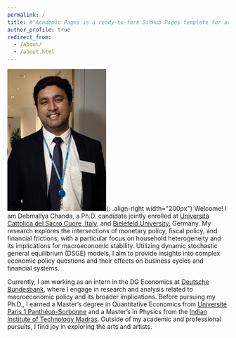 ```yaml
---
permalink: /
title: #"Academic Pages is a ready-to-fork GitHub Pages template for academic personal websites"
author_profile: true
redirect_from: 
  - /about/
  - /about.html
---
```


![my profile picture](/images/deb_2.jpg){: .align-right width="200px"}
Welcome! I am Debmallya Chanda, a Ph.D. candidate jointly enrolled at [Università Cattolica del Sacro Cuore, Italy](https://www.unicatt.it/), and [Bielefeld University](https://www.uni-bielefeld.de/), Germany. My research explores the intersections of monetary policy, fiscal policy, and financial frictions, with a particular focus on household heterogeneity and its implications for macroeconomic stability. Utilizing dynamic stochastic general equilibrium (DSGE) models, I aim to provide insights into complex economic policy questions and their effects on business cycles and financial systems.

Currently, I am working as an intern in the DG Economics at [Deutsche Bundesbank](https://www.bundesbank.de/en), where I engage in research and analysis related to macroeconomic policy and its broader implications. Before pursuing my Ph.D., I earned a Master’s degree in Quantitative Economics from [Université Paris 1 Panthéon-Sorbonne](https://www.pantheonsorbonne.fr/) and a Master’s in Physics from the [Indian Institute of Technology Madras](https://www.iitm.ac.in/). Outside of my academic and professional pursuits, I find joy in exploring the arts and artists.

